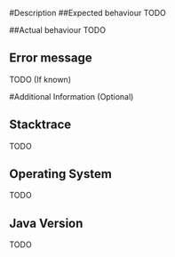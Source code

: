 <!--
Please fill out the form below, in order to allow developers to easily solve your problem
-->

#Description
##Expected behaviour
TODO

##Actual behaviour
TODO

## Error message
TODO (If known)

#Additional Information (Optional)
## Stacktrace
TODO
## Operating System
TODO
## Java Version
TODO
